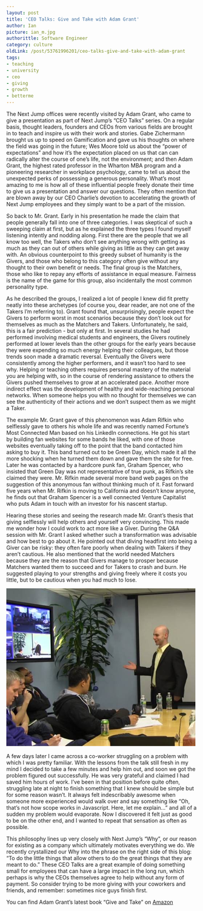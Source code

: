 ```yaml
---
layout: post
title: 'CEO Talks: Give and Take with Adam Grant'
author: Ian
picture: ian_m.jpg
authorittle: Software Engineer
category: culture
oldLink: /post/53761996201/ceo-talks-give-and-take-with-adam-grant
tags:
- teaching
- university
- ceo
- giving
- growth
- betterme
---
```


The Next Jump offices were recently visited by Adam Grant, who came to give a presentation as part of Next Jump’s “CEO Talks” series. On a regular basis, thought leaders, founders and CEOs from various fields are brought in to teach and inspire us with their work and stories. Gabe Zichermann brought us up to speed on Gamification and gave us his thoughts on where the field was going in the future; Wes Moore told us about the “power of expectations” and how it’s the expectation placed on us that can can radically alter the course of one’s life, not the environment; and then Adam Grant, the highest rated professor in the Wharton MBA program and a pioneering researcher in workplace psychology, came to tell us about the unexpected perks of possessing a generous personality. What’s most amazing to me is how all of these influential people freely donate their time to give us a presentation and answer our questions. They often mention that are blown away by our CEO Charlie’s devotion to accelerating the growth of Next Jump employees and they simply want to be a part of the mission.

So back to Mr. Grant. Early in his presentation he made the claim that people generally fall into one of three categories. I was skeptical of such a sweeping claim at first, but as he explained the three types I found myself listening intently and nodding along. First there are the people that we all know too well, the Takers who don’t see anything wrong with getting as much as they can out of others while giving as little as they can get away with. An obvious counterpoint to this greedy subset of humanity is the Givers, and those who belong to this category often give without any thought to their own benefit or needs. The final group is the Matchers, those who like to repay any efforts of assistance in equal measure. Fairness is the name of the game for this group, also incidentally the most common personality type.

As he described the groups, I realized a lot of people I knew did fit pretty neatly into these archetypes (of course you, dear reader, are not one of the Takers I’m referring to). Grant found that, unsurprisingly, people expect the Givers to perform worst in most scenarios because they don’t look out for themselves as much as the Matchers and Takers. Unfortunately, he said, this is a fair prediction - but only at first. In several studies he had performed involving medical students and engineers, the Givers routinely performed at lower levels than the other groups for the early years because they were expending so much energy helping their colleagues, but those trends soon made a dramatic reversal. Eventually the Givers were consistently among the higher performers, and it wasn’t too hard to see why. Helping or teaching others requires personal mastery of the material you are helping with, so in the course of rendering assistance to others the Givers pushed themselves to grow at an accelerated pace. Another more indirect effect was the development of healthy and wide-reaching personal networks. When someone helps you with no thought for themselves we can see the authenticity of their actions and we don’t suspect them as we might a Taker.

The example Mr. Grant gave of this phenomenon was Adam Rifkin who selflessly gave to others his whole life and was recently named Fortune’s Most Connected Man based on his LinkedIn connections. He got his start by building fan websites for some bands he liked, with one of those websites eventually taking off to the point that the band contacted him asking to buy it. This band turned out to be Green Day, which made it all the more shocking when he turned them down and gave them the site for free. Later he was contacted by a hardcore punk fan, Graham Spencer, who insisted that Green Day was not representative of true punk, as Rifkin’s site claimed they were. Mr. Rifkin made several more band web pages on the suggestion of this anonymous fan without thinking much of it. Fast forward five years when Mr. Rifkin is moving to California and doesn’t know anyone, he finds out that Graham Spencer is a well connected Venture Capitalist who puts Adam in touch with an investor for his nascent startup.

Hearing these stories and seeing the research made Mr. Grant’s thesis that giving selflessly will help others and yourself very convincing. This made me wonder how I could work to act more like a Giver. During the Q&A session with Mr. Grant I asked whether such a transformation was advisable and how best to go about it. He pointed out that diving headfirst into being a Giver can be risky: they often fare poorly when dealing with Takers if they aren’t cautious. He also mentioned that the world needed Matchers because they are the reason that Givers manage to prosper because Matchers wanted them to succeed and for Takers to crash and burn. He suggested playing to your strengths and giving freely where it costs you little, but to be cautious when you had much to lose.


![Adam Grant](/images/ceo-talks-give-and-take-with-adam-grant-1.png)


A few days later I came across a co-worker struggling on a problem with which I was pretty familiar. With the lessons from the talk still fresh in my mind I decided to take a few minutes and help him out, and soon we got the problem figured out successfully. He was very grateful and claimed I had saved him hours of work. I’ve been in that position before quite often, struggling late at night to finish something that I knew should be simple but for some reason wasn’t. It always felt indescribably awesome when someone more experienced would walk over and say something like “Oh, that’s not how scope works in Javascript. Here, let me explain…” and all of a sudden my problem would evaporate. Now I discovered it felt just as good to be on the other end, and I wanted to repeat that sensation as often as possible.

This philosophy lines up very closely with Next Jump’s “Why”, or our reason for existing as a company which ultimately motivates everything we do. We recently crystallized our Why into the phrase on the right side of this blog: “To do the little things that allow others to do the great things that they are meant to do.” These CEO Talks are a great example of doing something small for employees that can have a large impact in the long run, which perhaps is why the CEOs themselves agree to help without any form of payment. So consider trying to be more giving with your coworkers and friends, and remember: sometimes nice guys finish first.

You can find Adam Grant’s latest book “Give and Take” on [Amazon](http://www.amazon.com/Give-Take-Revolutionary-Approach-Success/dp/0670026557)
